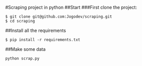 #Scraping project in python
##Start
###First clone the project:
````
$ git clone git@github.com:Jogodev/scraping.git
$ cd scraping
````
##Install all the requirements
````
$ pip install -r requirements.txt
````
##Make some data
````
python scrap.py
````